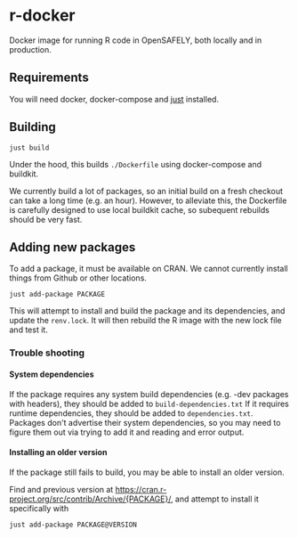 # r-docker

Docker image for running R code in OpenSAFELY, both locally and in production.

## Requirements

You will need docker, docker-compose and [just](https://github.com/casey/just) installed.


## Building

`just build`

Under the hood, this builds `./Dockerfile` using docker-compose and buildkit.

We currently build a lot of packages, so an initial build on a fresh checkout
can take a long time (e.g. an hour).  However, to alleviate this, the
Dockerfile is carefully designed to use local buildkit cache, so subequent
rebuilds should be very fast.


## Adding new packages

To add a package, it must be available on CRAN. We cannot currently install
things from Github or other locations.

`just add-package PACKAGE` 

This will attempt to install and build the package and its dependencies, and
update the `renv.lock`. It will then rebuild the R image with the new lock file
and test it.

### Trouble shooting

####  System dependencies

If the package requires any system build dependencies (e.g. -dev packages with
headers), they should be added to `build-dependencies.txt` If it requires
runtime dependencies, they should be added to `dependencies.txt`.  Packages
don't advertise their system dependencies, so you may need to figure them out
via trying to add it and reading and error output.


#### Installing an older version

If the package still fails to build, you may be able to install an older version.

Find and previous version  at https://cran.r-project.org/src/contrib/Archive/{PACKAGE}/, and attempt to install it specifically with

```
just add-package PACKAGE@VERSION
```

